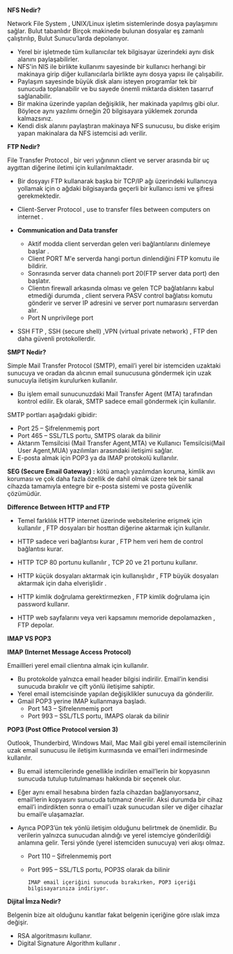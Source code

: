 **NFS Nedir?**

Network File System , UNIX/Linux işletim sistemlerinde dosya paylaşımını sağlar. Bulut tabanlıdır  Birçok makinede bulunan dosyalar eş zamanlı çalıştırılıp, Bulut Sunucu’larda depolanıyor.

- Yerel bir işletmede tüm kullanıcılar tek bilgisayar üzerindeki aynı disk alanını paylaşabilirler.
- NFS'in NIS ile birlikte kullanımı sayesinde bir kullanıcı herhangi bir makinaya girip diğer kullanıcılarla birlikte aynı dosya yapısı ile çalışabilir.
- Paylaşım sayesinde büyük disk alanı isteyen programlar tek bir sunucuda toplanabilir ve bu sayede önemli miktarda diskten tasarruf sağlanabilir.
- Bir makina üzerinde yapılan değişiklik, her makinada yapılmış gibi olur. Böylece aynı yazılımı örneğin 20 bilgisayara yüklemek zorunda kalmazsınız.
- Kendi disk alanını paylaştıran makinaya NFS sunucusu, bu diske erişim yapan makinalara da NFS istemcisi adı verilir.

**FTP Nedir?**

File Transfer Protocol ,  bir veri yığınının client ve server arasında bir uç aygıttan diğerine iletimi için kullanılmaktadır.
- Bir dosyayı FTP kullanarak başka bir TCP/IP ağı üzerindeki kullanıcıya yollamak için o ağdaki bilgisayarda geçerli bir kullanıcı ismi ve şifresi gerekmektedir. 
- Client-Server Protocol , use to transfer files between computers on internet .
 - **Communication and Data transfer**
    - Aktif modda client serverdan gelen veri bağlantılarını dinlemeye başlar .
    - Client PORT M'e serverda hangi portun dinlendiğini FTP komutu ile bildirir.
    - Sonrasında server data channelı port 20(FTP server data port) den başlatır.
    - Clientın firewall arkasında olması ve gelen TCP bağlatılarını kabul etmediği durumda , client servera  PASV control bağlatısı komutu gönderir ve server IP adresini ve server port numarasını serverdan alır.
    - Port N unprivilege port

- SSH FTP , SSH (secure shell) ,VPN (virtual private network) , FTP den daha güvenli protokollerdir.


**SMPT Nedir?**

Simple Mail Transfer Protocol (SMTP), email’i yerel bir istemciden uzaktaki sunucuya ve oradan da alıcının email sunucusuna göndermek için uzak sunucuyla iletişim kurulurken kullanılır.

- Bu işlem email sunucunuzdaki Mail Transfer Agent (MTA) tarafından kontrol edilir. Ek olarak, SMTP sadece email göndermek için kullanılır.

SMTP portları aşağıdaki gibidir:

   - Port 25 – Şifrelenmemiş port
   - Port 465 – SSL/TLS portu, SMTPS olarak da bilinir
   - Aktarım Temsilcisi (Mail Transfer Agent,MTA) ve Kullanıcı Temsilcisi(Mail User Agent,MUA) yazılımları arasındaki iletişimi sağlar. 
   - E-posta almak için POP3 ya da IMAP protokolü kullanılır.

**SEG (Secure Email Gateway) :** kötü amaçlı yazılımdan koruma, kimlik avı koruması ve çok daha fazla özellik de dahil olmak üzere tek bir sanal cihazda tamamıyla entegre bir e-posta sistemi ve posta güvenlik çözümüdür.

**Difference Between HTTP and FTP** 

- Temel farklılık HTTP internet üzerinde websitelerine erişmek için kullanılır , FTP dosyaları bir hosttan diğerine aktarmak için kullanılır.

- HTTP sadece veri bağlantısı kurar , FTP hem veri hem de control bağlantısı kurar.
- HTTP TCP 80 portunu kullanılır , TCP 20 ve 21 portunu kullanır.
- HTTP küçük dosyaları aktarmak için kullanışlıdır , FTP büyük dosyaları aktarmak için daha elverişlidir .
- HTTP kimlik doğrulama gerektirmezken , FTP kimlik doğrulama için password kullanır.
- HTTP web sayfalarını veya veri kapsamını memoride depolamazken , FTP depolar.


**IMAP VS POP3**

   **IMAP (Internet Message Access Protocol)** 
  
 Emaillleri yerel email clientına almak için kullanılır.
  - Bu protokolde yalnızca email header bilgisi indirilir. Email’in kendisi sunucuda bırakılır ve çift yönlü iletişime sahiptir.
  - Yerel email istemcisinde yapılan değişiklikler sunucuya da gönderilir. 
  - Gmail POP3 yerine IMAP kullanmaya başladı.
    - Port 143 – Şifrelenmemiş port
    - Port 993 – SSL/TLS portu, IMAPS olarak da bilinir


  **POP3 (Post Office Protocol version 3)** 
  
  Outlook, Thunderbird, Windows Mail, Mac Mail gibi yerel email istemcilerinin uzak email sunucusu ile iletişim kurmasında ve email’leri indirmesinde kullanılır. 
   - Bu email istemcilerinde genellikle indirilen email’lerin bir kopyasının sunucuda tutulup tutulmaması hakkında bir seçenek olur.
   - Eğer aynı email hesabına birden fazla cihazdan bağlanıyorsanız, email’lerin kopyasını sunucuda tutmanız önerilir. Aksi durumda bir cihaz email’i indirdikten sonra o email’i uzak sunucudan siler ve diğer cihazlar bu email’e ulaşamazlar. 
   - Ayrıca POP3’ün tek yönlü iletişim olduğunu belirtmek de önemlidir. Bu verilerin yalnızca sunucudan alındığı ve yerel istemciye gönderildiği anlamına gelir. Tersi yönde (yerel istemciden sunucuya) veri akışı olmaz.

     - Port 110 – Şifrelenmemiş port
     - Port 995 – SSL/TLS portu, POP3S olarak da bilinir

           IMAP email içeriğini sunucuda bırakırken, POP3 içeriği bilgisayarınıza indiriyor.
       
 
  **Dijital İmza Nedir?**
  
  Belgenin bize ait olduğunu kanıtlar fakat belgenin içeriğine göre ıslak imza değişir.
  - RSA algoritmasını kullanır.
  - Digital Signature Algorithm kullanır .
  


